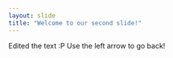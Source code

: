 ```yaml
---
layout: slide
title: "Welcome to our second slide!"
---
```

Edited the text :P
Use the left arrow to go back!
